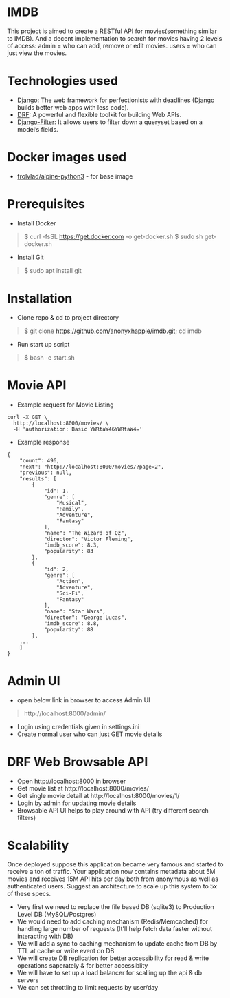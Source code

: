 # IMDB
This project is aimed to create a RESTful API for movies(something similar to IMDB). And a decent implementation to search for movies having 2 levels of access:
admin = who can add, remove or edit movies.
users = who can just view the movies.

# Technologies used
- [Django](https://www.djangoproject.com/): The web framework for perfectionists with deadlines (Django builds better web apps with less code).
- [DRF](https://www.django-rest-framework.org/): A powerful and flexible toolkit for building Web APIs.
- [Django-Filter](https://django-filter.readthedocs.io/en/stable/): It allows users to filter down a queryset based on a model’s fields.
# Docker images used
- [frolvlad/alpine-python3](https://hub.docker.com/r/frolvlad/alpine-python3) - for base image

# Prerequisites
- Install Docker
> $ curl -fsSL https://get.docker.com -o get-docker.sh
> $ sudo sh get-docker.sh
- Install Git
> $ sudo apt install git

# Installation
- Clone repo & cd to project directory
> $ git clone https://github.com/anonyxhappie/imdb.git; cd imdb
- Run start up script
> $ bash -e start.sh


# Movie API
- Example request for Movie Listing
```
curl -X GET \
  http://localhost:8000/movies/ \
  -H 'authorization: Basic YWRtaW46YWRtaW4='
```
- Example response
```
{
    "count": 496,
    "next": "http://localhost:8000/movies/?page=2",
    "previous": null,
    "results": [
        {
            "id": 1,
            "genre": [
                "Musical",
                "Family",
                "Adventure",
                "Fantasy"
            ],
            "name": "The Wizard of Oz",
            "director": "Victor Fleming",
            "imdb_score": 8.3,
            "popularity": 83
        },
        {
            "id": 2,
            "genre": [
                "Action",
                "Adventure",
                "Sci-Fi",
                "Fantasy"
            ],
            "name": "Star Wars",
            "director": "George Lucas",
            "imdb_score": 8.8,
            "popularity": 88
        },
	...
	]
}
```

# Admin UI
- open below link in browser to access Admin UI
> http://localhost:8000/admin/
- Login using credentials given in settings.ini
- Create normal user who can just GET movie details 

# DRF Web Browsable API
- Open http://localhost:8000 in browser
- Get movie list at http://localhost:8000/movies/
- Get single movie detail at http://localhost:8000/movies/1/
- Login by admin for updating movie details
- Browsable API UI helps to play around with API (try different search filters)

# Scalability
Once deployed suppose this application became very famous and started to receive
a ton of traffic. Your application now contains metadata about 5M movies and
receives 15M API hits per day both from anonymous as well as authenticated users.
Suggest an architecture to scale up this system to 5x of these specs.

- Very first we need to replace the file based DB (sqlite3) to Production Level DB (MySQL/Postgres)
- We would need to add caching mechanism (Redis/Memcached) for handling large number of requests (It'll help fetch data faster without interacting with DB)
- We will add a sync to caching mechanism to update cache from DB by TTL at cache or write event on DB
- We will create DB replication for better accessibility for read & write operations saperately & for better accessiblity 
- We will have to set up a load balancer for scalling up the api & db servers
- We can set throttling to limit requests by user/day 
